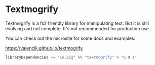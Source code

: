 # Textmogrify

Textmogrify is a fs2 friendly library for manipulating text.
But it is still evolving and not complete.
It's not recommended for production use.

You can check out the microsite for some docs and examples:

https://valencik.github.io/textmogrify

```scala
libraryDependencies += "io.pig" %% "textmogrify" % "0.0.1"
```
